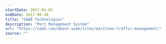 ```yaml
---
startDate: 2017-01-01
endDate: 2017-08-30
title: "SAAB Technologies"
description: "Port Management System"
url: "https://saab.com/about-saab/sites/maritime-traffic-management/"
source: ""
---
```


